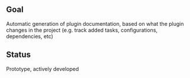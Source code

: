 ## Goal

Automatic generation of plugin documentation, based on what the plugin changes in the project (e.g. track added tasks, configurations, dependencies, etc)

## Status

Prototype, actively developed
